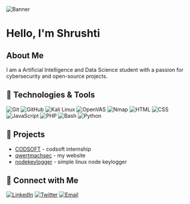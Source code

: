 ![Banner](https://imgur.com/unwwzmC.png)
# Hello, I'm Shrushti 

## About Me
I am a Artificial Intelligence and Data Science student with a passion for cybersecurity and open-source projects.

## 🔧 Technologies & Tools
![Git](https://img.shields.io/badge/Git-F05032?style=flat-square&logo=git&logoColor=white)
![GitHub](https://img.shields.io/badge/GitHub-181717?style=flat-square&logo=github&logoColor=white)
![Kali Linux](https://img.shields.io/badge/Kali_Linux-557C94?style=flat-square&logo=kalilinux&logoColor=white)
![OpenVAS](https://img.shields.io/badge/OpenVAS-009639?style=flat-square&logo=openvas&logoColor=white)
![Nmap](https://img.shields.io/badge/Nmap-7C7C7C?style=flat-square&logo=nmap&logoColor=white)
![HTML](https://img.shields.io/badge/HTML-E34F26?style=flat-square&logo=html5&logoColor=white)
![CSS](https://img.shields.io/badge/CSS-1572B6?style=flat-square&logo=css3&logoColor=white)
![JavaScript](https://img.shields.io/badge/JavaScript-F7DF1C?style=flat-square&logo=javascript&logoColor=black)
![PHP](https://img.shields.io/badge/PHP-777BB4?style=flat-square&logo=php&logoColor=white)
![Bash](https://img.shields.io/badge/Bash-4EAA25?style=flat-square&logo=gnubash&logoColor=white)
![Python](https://img.shields.io/badge/Python-3776AB?style=flat-square&logo=python&logoColor=white)

## 🚀 Projects
- [CODSOFT](https://github.com/shrush7/CODSOFT) - codsoft internship
- [qwertmachsec](https://github.com/shrush7/qwertmachsec) - my website
- [nodekeylogger](https://github.com/shrush7/nodekeylogger) - simple linux node keylogger

## 💬 Connect with Me
[![LinkedIn](https://img.shields.io/badge/LinkedIn-blue?style=flat-square&logo=linkedin&logoColor=white)](https://www.linkedin.com/in/shrushpatil1153)
[![Twitter](https://img.shields.io/badge/Twitter-blue?style=flat-square&logo=twitter&logoColor=white)](https://twitter.com/shrushpatil)
[![Email](https://img.shields.io/badge/Email-email?style=flat-square&logo=gmail&logoColor=white)](mailto:shrushpatil111@gmail.com)
